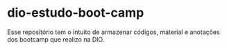 # dio-estudo-boot-camp
Esse repositório tem o intuito de armazenar códigos, material e anotações dos bootcamp que realizo na DIO. 
